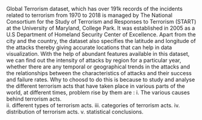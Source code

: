 Global Terrorism dataset, which has over 191k records of the incidents related to terrorism from 1970 to 2018 is managed by The National Consortium for the Study of Terrorism and Responses to Terrorism (START) at the University of Maryland, College Park.
It was established in 2005 as a U.S Department of Homeland Security Center of Excellence.
Apart from the city and the country, the dataset also specifies the latitude and longitude of the attacks thereby giving accurate locations that can help in data visualization. With the help of abundant features available in this dataset, we can find out the intensity of attacks by region for a particular year, whether there are any temporal or geographical trends in the attacks and the relationships between the characteristics of attacks and their success and failure rates.
Why to choosd to do this is because to study and analyse the different terrorism acts that have taken place in various parts of the world, at different times, problem rise by them are : 
i. The various causes behind terrorism acts.  
ii. different types of terrorism acts.
iii. categories of terrorism acts.
iv. distribution of terrorism acts.
v. statistical conclusions.
